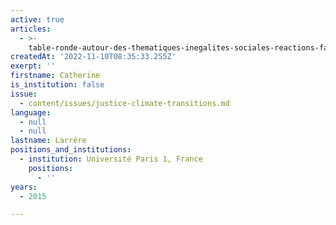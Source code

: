 ```yaml
---
active: true
articles:
  - >-
    table-ronde-autour-des-thematiques-inegalites-sociales-reactions-face-au-changement-et-gouvernance-et-democratie-
createdAt: '2022-11-10T08:35:33.255Z'
exerpt: ''
firstname: Catherine
is_institution: false
issue:
  - content/issues/justice-climate-transitions.md
language:
  - null
  - null
lastname: Larrère
positions_and_institutions:
  - institution: Université Paris 1, France
    positions:
      - ''
years:
  - 2015

---
```

